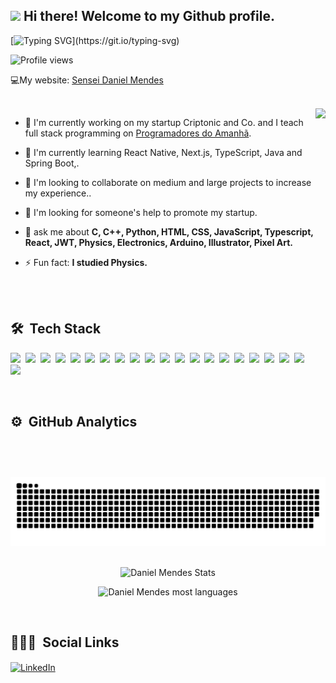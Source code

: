 ## <img src="https://raw.githubusercontent.com/kaueMarques/kaueMarques/master/hi.gif" width="30px"> Hi there! Welcome to my Github profile.

[![Typing SVG](https://readme-typing-svg.demolab.com?font=Fira+Code&pause=1000&color=21F738&random=false&width=435&height=35&lines=My+name+is+Daniel+Mendes!;I'm+a+Full+Stack+developer!;I'm+a+Teacher!;I+have+26+years+old!;My+nickname+is+%22Jony+CMOS%22!)](https://git.io/typing-svg)

<section>
<p align="left"> <img src="https://komarev.com/ghpvc/?username=DanielMendesSensei&color=green" alt="Profile views"/> <p>

<p>💻My website: <a href="https://senseidanielmendes.vercel.app/" target="_blank"> Sensei Daniel Mendes</a></p>

<br>

<img align="right" height="590em" src="https://user-images.githubusercontent.com/74942522/146465734-04ddc936-26ab-4559-a534-716efd22678f.jpg"/>

- 🔭 I'm currently working on my startup Criptonic and Co. and I teach full stack programming on [Programadores do Amanhã](https://programadoresdoamanha.org.br/pt).

- 🌱 I'm currently learning React Native, Next.js, TypeScript, Java and Spring Boot,.

- 👯 I'm looking to collaborate on medium and large projects to increase my experience..

- 🤔 I'm looking for someone's help to promote my startup.

- 💬 ask me about **C, C++, Python, HTML, CSS, JavaScript, Typescript, React, JWT, Physics, Electronics, Arduino, Illustrator, Pixel Art.**

- ⚡ Fun fact: **I studied Physics.**

<br><br>

</section>

## 🛠 &nbsp;Tech Stack

<img src="https://cdn.jsdelivr.net/gh/devicons/devicon/icons/python/python-original-wordmark.svg" width="50px"/>&nbsp;
<img src="https://cdn.jsdelivr.net/gh/devicons/devicon/icons/qt/qt-original.svg" width="50px"/>&nbsp;
<img src="https://cdn.jsdelivr.net/gh/devicons/devicon/icons/mysql/mysql-original-wordmark.svg" width="50px"/>&nbsp;
<img src="https://cdn.jsdelivr.net/gh/devicons/devicon@latest/icons/mongodb/mongodb-original.svg" width="50px"/>&nbsp;
<img src="https://cdn.jsdelivr.net/gh/devicons/devicon/icons/django/django-plain.svg" width="50px"/>&nbsp;
<img src="https://cdn.jsdelivr.net/gh/devicons/devicon/icons/git/git-original.svg" width="50px"/>&nbsp;
<img src="https://cdn.jsdelivr.net/gh/devicons/devicon/icons/javascript/javascript-original.svg" width="50px"/>&nbsp;
<img src="https://cdn.jsdelivr.net/gh/devicons/devicon/icons/typescript/typescript-original.svg" width="50px"/>&nbsp;
<img src="https://cdn.jsdelivr.net/gh/devicons/devicon/icons/nodejs/nodejs-original.svg" width="50px"/>&nbsp;
<img src="https://cdn.jsdelivr.net/gh/devicons/devicon@latest/icons/react/react-original.svg" width="50px"/>&nbsp;
<img src="https://cdn.jsdelivr.net/gh/devicons/devicon@latest/icons/tailwindcss/tailwindcss-original.svg" width="50px"/>&nbsp;
<img src="https://cdn.jsdelivr.net/gh/devicons/devicon/icons/java/java-original.svg" width="50px"/>&nbsp;
<img src="https://cdn.jsdelivr.net/gh/devicons/devicon/icons/postgresql/postgresql-original.svg" width="50px"/>&nbsp;
<img src="https://cdn.jsdelivr.net/gh/devicons/devicon/icons/c/c-original.svg" width="50px"/>&nbsp;
<img src="https://cdn.jsdelivr.net/gh/devicons/devicon/icons/embeddedc/embeddedc-original-wordmark.svg" width="50px"/>&nbsp;
<img src="https://cdn.jsdelivr.net/gh/devicons/devicon/icons/cplusplus/cplusplus-original.svg" width="50px"/>&nbsp;
<img src="https://cdn.jsdelivr.net/gh/devicons/devicon/icons/arduino/arduino-original-wordmark.svg" width="50px"/>&nbsp;
<img src="https://cdn.jsdelivr.net/gh/devicons/devicon/icons/html5/html5-original.svg" width="50px"/>&nbsp;
<img src="https://cdn.jsdelivr.net/gh/devicons/devicon/icons/css3/css3-original.svg" width="50px"/>&nbsp;
<img src="https://cdn.jsdelivr.net/gh/devicons/devicon/icons/illustrator/illustrator-plain.svg" width="50px"/>&nbsp;
<img src="https://cdn.jsdelivr.net/gh/devicons/devicon@latest/icons/photoshop/photoshop-original.svg" width="50px"/>&nbsp;

<br>

## ⚙️ &nbsp;GitHub Analytics

<!--- snake -->
<div align="center">
  <img src="assets/grid-snake.svg" alt="snake" width="900em">
</div>

<br>

<p align="center">
<img width="530em" src="https://github-readme-stats.vercel.app/api?username=DanielMendesSensei&show_icons=true&theme=merko" alt="Daniel Mendes Stats"/>
</p>
<p align="center">
<img width="530em" src="https://github-readme-stats.vercel.app/api/top-langs/?username=DanielMendesSensei&layout=compact&theme=merko" alt="Daniel Mendes most languages"/>
</p>
<br>

## 👨🏾‍💻 &nbsp;Social Links

<a href="https://www.linkedin.com/in/daniel-jose-da-silva-mendes-2bb155192/" target="_blank">
  <img width="50rem" align="center" src="https://cdn.jsdelivr.net/gh/devicons/devicon@latest/icons/linkedin/linkedin-original.svg" alt="LinkedIn"/>
</a>
